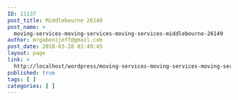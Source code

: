 ```yaml
---
ID: 11137
post_title: Middlebourne 26149
post_name: >
  moving-services-moving-services-moving-services-middlebourne-26149
author: mrgabonijeff@gmail.com
post_date: 2018-03-28 01:49:45
layout: page
link: >
  http://localhost/wordpress/moving-services-moving-services-moving-services-middlebourne-26149/
published: true
tags: [ ]
categories: [ ]
---
```

